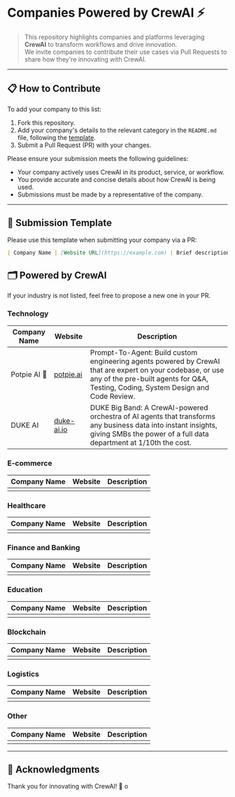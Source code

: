 # Companies Powered by CrewAI ⚡

> This repository highlights companies and platforms leveraging **CrewAI** to transform workflows and drive innovation.  
> We invite companies to contribute their use cases via Pull Requests to share how they're innovating with CrewAI.

---

## 📋 How to Contribute

To add your company to this list:
1. Fork this repository.
2. Add your company's details to the relevant category in the `README.md` file, following the [template](#submission-template).
3. Submit a Pull Request (PR) with your changes.

Please ensure your submission meets the following guidelines:
- Your company actively uses CrewAI in its product, service, or workflow.
- You provide accurate and concise details about how CrewAI is being used.
- Submissions must be made by a representative of the company.

---

## 📝 Submission Template

Please use this template when submitting your company via a PR:

```markdown
| Company Name | [Website URL](https://example.com) | Brief description of how your company uses CrewAI. |
```

## 🗂️ Powered by CrewAI

If your industry is not listed, feel free to propose a new one in your PR.

### Technology

| Company Name                          | Website                               | Description                                   |
|---------------------------------------|---------------------------------------|-----------------------------------------------|
|         Potpie AI 🥧                  |     [potpie.ai](https://potpie.ai)   | Prompt-To-Agent: Build custom engineering agents powered by CrewAI that are expert on your codebase, or use any of the pre-built agents for Q&A, Testing, Coding, System Design and Code Review.                              |
|         DUKE AI                       |     [duke-ai.io](https://duke-ai.io)  |DUKE Big Band: A CrewAI-powered orchestra of AI agents that transforms any business data into instant insights, giving SMBs the power of a full data department at 1/10th the cost.                                           |


### E-commerce

| Company Name                          | Website                               | Description                                   |
|---------------------------------------|---------------------------------------|-----------------------------------------------|
|                                       |                                       |                                               |

### Healthcare

| Company Name                          | Website                               | Description                                   |
|---------------------------------------|---------------------------------------|-----------------------------------------------|
|                                       |                                       |                                               |

### Finance and Banking

| Company Name                          | Website                               | Description                                   |
|---------------------------------------|---------------------------------------|-----------------------------------------------|
|                                       |                                       |                                               |

### Education

| Company Name                          | Website                               | Description                                   |
|---------------------------------------|---------------------------------------|-----------------------------------------------|
|                                       |                                       |                                               |

### Blockchain

| Company Name                          | Website                               | Description                                   |
|---------------------------------------|---------------------------------------|-----------------------------------------------|
|                                       |                                       |                                               |

### Logistics

| Company Name                          | Website                               | Description                                   |
|---------------------------------------|---------------------------------------|-----------------------------------------------|
|                                       |                                       |                                               |

### Other

| Company Name                          | Website                               | Description                                   |
|---------------------------------------|---------------------------------------|-----------------------------------------------|
|                                       |                                       |                                               |

---

## 🤝 Acknowledgments
Thank you for innovating with CrewAI! 🚣
o
